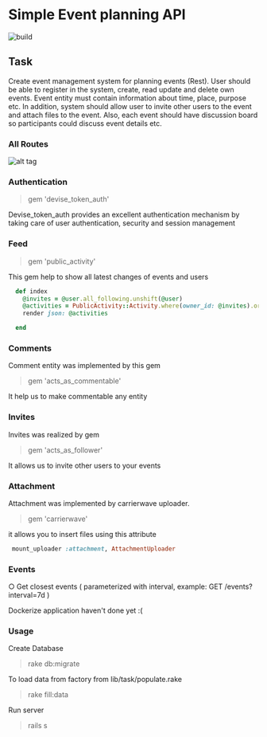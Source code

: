 # Simple Event planning API
![build](https://travis-ci.org/13LD/event_api.svg?branch=master)

## Task
Create event management system for planning events (Rest).
User should be able to register in the system, create, read update and delete own
events. Event entity must contain information about time, place, purpose etc. In addition, system should allow user to invite other users to the event and attach files to the event. Also, each event should have discussion board so participants could discuss event details etc.

### All Routes
![alt tag](https://s28.postimg.org/4uxoolw6l/2017_01_26_23_38_34.png)



### Authentication
> gem 'devise_token_auth'

Devise_token_auth provides an excellent authentication mechanism by taking care of user authentication, security and session management

### Feed

> gem 'public_activity'

This gem help to show all latest changes of events and users 
```Ruby 
  def index
    @invites = @user.all_following.unshift(@user)
    @activities = PublicActivity::Activity.where(owner_id: @invites).order(created_at: :desc).paginate(page: params[:page], per_page: 10)
    render json: @activities

  end
```  
### Comments
Comment entity was implemented by this gem
> gem 'acts_as_commentable'

It help us to make commentable any entity 


### Invites
Invites was realized by gem 
> gem 'acts_as_follower'

It allows us to invite other users to your events 


### Attachment 
Attachment was implemented by carrierwave uploader.
> gem 'carrierwave'

it allows you to insert files using this attribute
```Ruby 
 mount_uploader :attachment, AttachmentUploader
```

### Events 
○ Get closest events ( parameterized with interval, example: GET /events?interval=7d )




Dockerize application haven't done yet :(


### Usage 

Create Database

> rake db:migrate

To load data from factory from lib/task/populate.rake

> rake fill:data

Run server

> rails s 


